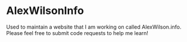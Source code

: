 # AlexWilsonInfo
Used to maintain a website that I am working on called AlexWilson.info. Please feel free to submit code requests to help me learn!
